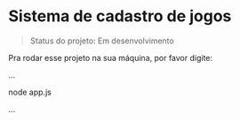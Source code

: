 <h1>Sistema de cadastro de jogos</h1>

>Status do projeto: Em desenvolvimento

Pra rodar esse projeto na sua máquina, por favor digite:

...

node app.js

...
